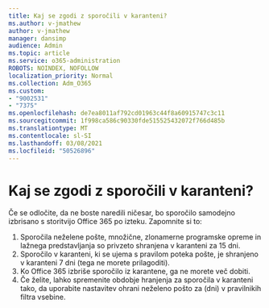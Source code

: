 ```yaml
---
title: Kaj se zgodi z sporočili v karanteni?
ms.author: v-jmathew
author: v-jmathew
manager: dansimp
audience: Admin
ms.topic: article
ms.service: o365-administration
ROBOTS: NOINDEX, NOFOLLOW
localization_priority: Normal
ms.collection: Adm_O365
ms.custom:
- "9002531"
- "7375"
ms.openlocfilehash: de7ea8011af792cd01963c44f8a60915747c3c11
ms.sourcegitcommit: 1f998ca586c90330fde515525432072f766d485b
ms.translationtype: MT
ms.contentlocale: sl-SI
ms.lasthandoff: 03/08/2021
ms.locfileid: "50526896"
---
```

# <a name="what-happens-to-quarantined-messages"></a>Kaj se zgodi z sporočili v karanteni?

Če se odločite, da ne boste naredili ničesar, bo sporočilo samodejno izbrisano s storitvijo Office 365 po izteku. Zapomnite si to:

1. Sporočila neželene pošte, množične, zlonamerne programske opreme in lažnega predstavljanja so privzeto shranjena v karanteni za 15 dni.
2. Sporočilo v karanteni, ki se ujema s pravilom poteka pošte, je shranjeno v karanteni 7 dni (tega ne morete prilagoditi).
3. Ko Office 365 izbriše sporočilo iz karantene, ga ne morete več dobiti.
4. Če želite, lahko spremenite obdobje hranjenja za sporočila v karanteni tako, da uporabite nastavitev ohrani neželeno pošto za (dni) v pravilnikih filtra vsebine.
